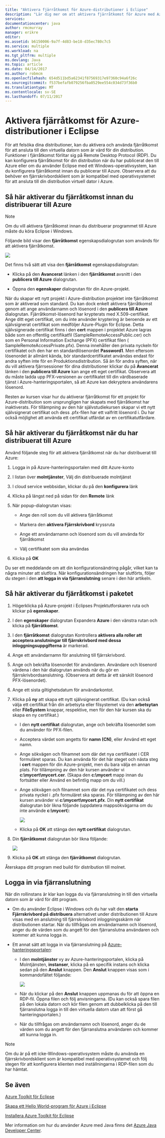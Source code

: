 ```yaml
---
title: "Aktivera fjärråtkomst för Azure-distributioner i Eclipse"
description: "Lär dig mer om att aktivera fjärråtkomst för Azure med Azure-verktygen för Eclipse-distributioner."
services: 
documentationcenter: java
author: rmcmurray
manager: erikre
editor: 
ms.assetid: b6150006-9a7f-4d83-be18-d35ec780c7c5
ms.service: multiple
ms.workload: na
ms.tgt_pltfrm: multiple
ms.devlang: Java
ms.topic: article
ms.date: 04/14/2017
ms.author: robmcm
ms.openlocfilehash: 654d511bd5a62341f87569317e97360c94a6f26c
ms.sourcegitcommit: f537befafb079256fba0529ee554c034d73f36b0
ms.translationtype: MT
ms.contentlocale: sv-SE
ms.lasthandoff: 07/11/2017
---
```

# <a name="enabling-remote-access-for-azure-deployments-in-eclipse"></a>Aktivera fjärråtkomst för Azure-distributioner i Eclipse
För att felsöka dina distributioner, kan du aktivera och använda fjärråtkomst för att ansluta till den virtuella datorn som är värd för din distribution. Funktioner i fjärråtkomst förlitar sig på Remote Desktop Protocol (RDP). Du kan konfigurera fjärråtkomst för din distribution när du har publicerat den till Azure eller om du använder Eclipse med ett Windows-operativsystem, kan du konfigurera fjärråtkomst innan du publicerar till Azure. Observera att du behöver en fjärrskrivbordsklient som är kompatibel med operativsystemet för att ansluta till din distribution virtuell dator i Azure.

## <a name="how-to-enable-remote-access-before-you-deploy-to-azure"></a>Så här aktiverar du fjärråtkomst innan du distribuerar till Azure
> [!NOTE]
> Om du vill aktivera fjärråtkomst innan du distribuerar programmet till Azure måste du köra Eclipse i Windows.
> 
> 

Följande bild visar den **fjärråtkomst** egenskapsdialogrutan som används för att aktivera fjärråtkomst.

![][ic719494]

Det finns två sätt att visa den **fjärråtkomst** egenskapsdialogrutan:

* Klicka på den **Avancerat** länken i den **fjärråtkomst** avsnitt i den **publicera till Azure** dialogrutan.

* Öppna den **egenskaper** dialogrutan för din Azure-projekt.

När du skapar ett nytt projekt i Azure-distribution projektet inte fjärråtkomst som är aktiverad som standard. Du kan dock enkelt aktivera fjärråtkomst genom att ange användarnamn och lösenord i den **publicera till Azure** dialogrutan. Fjärråtkomst-lösenord har krypterats med X.509-certifikat. Ange ditt eget certifikat, om du inte använder kryptering är beroende av ett självsignerat certifikat som medföljer Azure-Plugin för Eclipse. Detta självsignerade certifikat finns i den **cert** mappen i projektet Azure lagras både som en offentlig certifikatfil (SampleRemoteAccessPublic.cer) och som en Personal Information Exchange (PFX) certifikat filen ( SampleRemoteAccessPrivate.pfx). Denna innehåller den privata nyckeln för certifikatet och den har en standardlösenordet **Password1**. Men eftersom lösenordet är allmänt kända, bör standardcertifikatet användas endast för andra syften inte för en Produktionsdistribution. Så än för andra syften, när du vill aktivera fjärrsessioner för dina distributioner klickar du på **Avancerat** länken i den **publicera till Azure** kan ange ett eget certifikat. Observera att du måste ladda upp PFX-versionen av certifikatet till din värdbaserade tjänst i Azure-hanteringsportalen, så att Azure kan dekryptera användarens lösenord.

Resten av kursen visar hur du aktiverar fjärråtkomst för ett projekt för Azure-distribution som ursprungligen har skapats med fjärråtkomst har inaktiverats. För tillämpning av den här självstudiekursen skapar vi ett nytt självsignerat certifikat och dess .pfx-filen har ett valfritt lösenord i. Du har också möjlighet att använda ett certifikat utfärdat av en certifikatutfärdare.

## <a name="how-to-enable-remote-access-after-you-have-deployed-to-azure"></a>Så här aktiverar du fjärråtkomst när du har distribuerat till Azure
Använd följande steg för att aktivera fjärråtkomst när du har distribuerat till Azure:

1. Logga in på Azure-hanteringsportalen med ditt Azure-konto

2. I listan över **molntjänster**, Välj din distribuerade molntjänst

3. I cloud service webbsidan, klickar du på den **konfigurera** länk

4. Klicka på längst ned på sidan för den **Remote** länk

5. När popup-dialogrutan visas:
   
   * Ange den roll som du vill aktivera fjärråtkomst

   * Markera den **aktivera Fjärrskrivbord** kryssruta
   
   * Ange ett användarnamn och lösenord som du vill använda för fjärråtkomst
   
   * Välj certifikatet som ska användas

6. Klicka på **OK** 

Du ser ett meddelande om att din konfigurationsändring pågår, vilket kan ta några minuter att slutföra. När konfigurationsändringen har slutförts, följer du stegen i den **att logga in via fjärranslutning** senare i den här artikeln.

## <a name="how-to-enable-remote-access-in-your-package"></a>Så här aktiverar du fjärråtkomst i paketet
1. Högerklicka på Azure-projekt i Eclipses Projektutforskaren ruta och klickar på **egenskaper**.

2. I den **egenskaper** dialogrutan Expandera **Azure** i den vänstra rutan och klicka på **fjärråtkomst**.

3. I den **fjärråtkomst** dialogrutan Kontrollera **aktivera alla roller att acceptera anslutningar till fjärrskrivbord med dessa inloggningsuppgifterna** är markerad.

4. Ange ett användarnamn för anslutning till fjärrskrivbord.

5. Ange och bekräfta lösenordet för användaren. Användare och lösenord värdena i den här dialogrutan används när du gör en fjärrskrivbordsanslutning. (Observera att detta är ett särskilt lösenord PFX-lösenordet).

6. Ange ett sista giltighetsdatum för användarkontot.

7. Klicka på **ny** att skapa ett nytt självsignerat certifikat. (Du kan också välja ett certifikat från din arbetsyta eller filsystemet via den **arbetsytan** eller **FileSystem** knappar, respektive, men för den här kursen ska du skapa en ny certifikat.)

   * I den **nytt certifikat** dialogrutan, ange och bekräfta lösenordet som du använder för PFX-filen.

   * Acceptera värdet som angetts för **namn (CN)**, eller Använd ett eget namn.

   * Ange sökvägen och filnamnet som där det nya certifikatet i CER formuläret sparas. Du kan använda för det här steget och nästa steg i **cert** mappen för din Azure-projekt, men du bara välja en annan plats. För tillämpning av den här kursen använder vi **c:\mycert\mycert.cer**. (Skapa den **c:\mycert** mapp innan du fortsätter eller Använd en befintlig mapp om du vill.)

   * Ange sökvägen och filnamnet som där det nya certifikatet och dess privata nyckel i .pfx formuläret ska sparas. För tillämpning av den här kursen använder vi **c:\mycert\mycert.pfx**. Din **nytt certifikat** dialogrutan bör likna följande (uppdatera mappsökvägarna om du inte använde **c:\mycert**):
     
      ![][ic712275]

   * Klicka på **OK** att stänga den **nytt certifikat** dialogrutan.

8. Din **fjärråtkomst** dialogrutan bör likna följande:</p>
   
   ![][ic719495]

9. Klicka på **OK** att stänga den **fjärråtkomst** dialogrutan.

Återskapa ditt program med build för distribution till molnet.

## <a name="to-log-in-remotely"></a>Logga in via fjärranslutning
När din rollinstans är klar kan logga du via fjärranslutning in till den virtuella datorn som är värd för ditt program.

* Om du använder Eclipse i Windows och du har valt den **starta Fjärrskrivbord på distribuera** alternativet under distributionen till Azure visas med en anslutning till fjärrskrivbord inloggningsskärm när distributionen startar. När du tillfrågas om användarnamn och lösenord, anger du de värden som du angett för den fjärranslutna användaren och kommer att kunna logga in.

* Ett annat sätt att logga in via fjärranslutning på <a href="http://go.microsoft.com/fwlink/?LinkID=512959">Azure-hanteringsportalen</a>:
  
  * I den **molntjänster** vy av Azure-hanteringsportalen, klicka på Molntjänsten, **instanser**, klicka på en specifik instans och klicka sedan på den **Anslut** knappen. Den **Anslut** knappen visas som i kommandofältet följande:
    
      ![][ic659273]

  * När du klickar på den **Anslut** knappen uppmanas du för att öppna en RDP-fil. Öppna filen och följ anvisningarna. (Du kan också spara filen på den lokala datorn och kör filen genom att dubbelklicka på den till fjärranslutna logga in till den virtuella datorn utan att först gå hanteringsportalen.)

  * När du tillfrågas om användarnamn och lösenord, anger du de värden som du angett för den fjärranslutna användaren och kommer att kunna logga in.

> [!NOTE]
> Om du är på ett icke-Windows-operativsystem måste du använda en fjärrskrivbordsklient som är kompatibel med operativsystemet och följ stegen för att konfigurera klienten med inställningarna i RDP-filen som du har hämtat.
> 
> 

## <a name="see-also"></a>Se även
[Azure Toolkit för Eclipse][Azure Toolkit for Eclipse]

[Skapa ett Hello World-program för Azure i Eclipse][Creating a Hello World Application for Azure in Eclipse]

[Installera Azure Toolkit för Eclipse][Installing the Azure Toolkit for Eclipse] 

Mer information om hur du använder Azure med Java finns det [Azure Java Developer Center][Azure Java Developer Center].

<!-- URL List -->

[Azure Java Developer Center]: http://go.microsoft.com/fwlink/?LinkID=699547
[Azure Management Portal]: http://go.microsoft.com/fwlink/?LinkID=512959
[Azure Toolkit for Eclipse]: http://go.microsoft.com/fwlink/?LinkID=699529
[Creating a Hello World Application for Azure in Eclipse]: http://go.microsoft.com/fwlink/?LinkID=699533
[Installing the Azure Toolkit for Eclipse]: http://go.microsoft.com/fwlink/?LinkId=699546

<!-- IMG List -->

[ic712275]: ./media/azure-toolkit-for-eclipse-enabling-remote-access-for-azure-deployments/ic712275.png
[ic719495]: ./media/azure-toolkit-for-eclipse-enabling-remote-access-for-azure-deployments/ic719495.png
[ic719494]: ./media/azure-toolkit-for-eclipse-enabling-remote-access-for-azure-deployments/ic719494.png
[ic659273]: ./media/azure-toolkit-for-eclipse-enabling-remote-access-for-azure-deployments/ic659273.png

<!-- Legacy MSDN URL = https://msdn.microsoft.com/library/azure/hh690951.aspx -->

